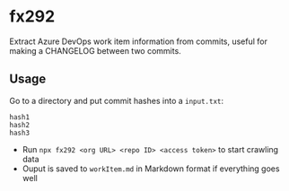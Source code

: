 # fx292

Extract Azure DevOps work item information from commits, useful for making a CHANGELOG between two commits.

## Usage

Go to a directory and put commit hashes into a `input.txt`:

```
hash1
hash2
hash3
```

- Run `npx fx292 <org URL> <repo ID> <access token>` to start crawling data
- Ouput is saved to `workItem.md` in Markdown format if everything goes well

